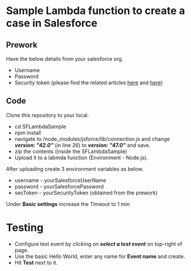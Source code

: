 # Sample Lambda function to create a case in Salesforce

## Prework

Have the below details from your salesforce org.

 - Username
 - Password
 - Security token (please find the related articles [here](https://success.salesforce.com/answers?id=90630000000glADAAY) and [here](https://help.salesforce.com/articleView?id=000331668&type=1&mode=1))

## Code
Clone this repository to your local.

 - cd SFLambdaSample
 - npm install
 - navigate to /node_modules/jsforce/lib/connection.js and change ***version: "42.0"*** (in line 26) to ***version: "47.0"***  and save.
 - zip the contents (inside the SFLambdaSample)
 - Upload it to a labmda function (Environment - Node.js).

After uploading create 3 environment variables as below.

 - username - yourSalesforceUserName
 - password - yourSalesforcePassword
 - secToken - yourSecurityToken (obtained from the prework)

Under **Basic settings** increase the Timeout to 1 min

# Testing

 - Configure test event by clicking on ***select a test event*** on top-right of page.
 - Use the basic Hello World, enter any name for **Event name** and create.
 - Hit **Test** next to it.
